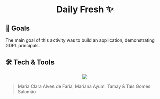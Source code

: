 <h1 align=center>Daily Fresh ✨</h1>

## 🎯 Goals
<p>The main goal of this activity was to build an application, demonstrating GDPL principals.</p>

## 🛠 Tech & Tools
<p align=center>
<img src="https://img.shields.io/badge/react-%2320232a.svg?style=for-the-badge&logo=react&logoColor=%2361DAFB"></img>
</p>

> Maria Clara Alves de Faria, Mariana Ayumi Tamay & Taís Gomes Salomão